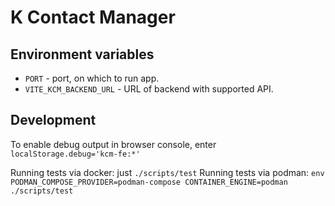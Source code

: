 # K Contact Manager

## Environment variables

* `PORT` - port, on which to run app.
* `VITE_KCM_BACKEND_URL` - URL of backend with supported API.

## Development

To enable debug output in browser console, enter `localStorage.debug='kcm-fe:*'`

Running tests via docker: just `./scripts/test`
Running tests via podman: `env PODMAN_COMPOSE_PROVIDER=podman-compose CONTAINER_ENGINE=podman ./scripts/test`
